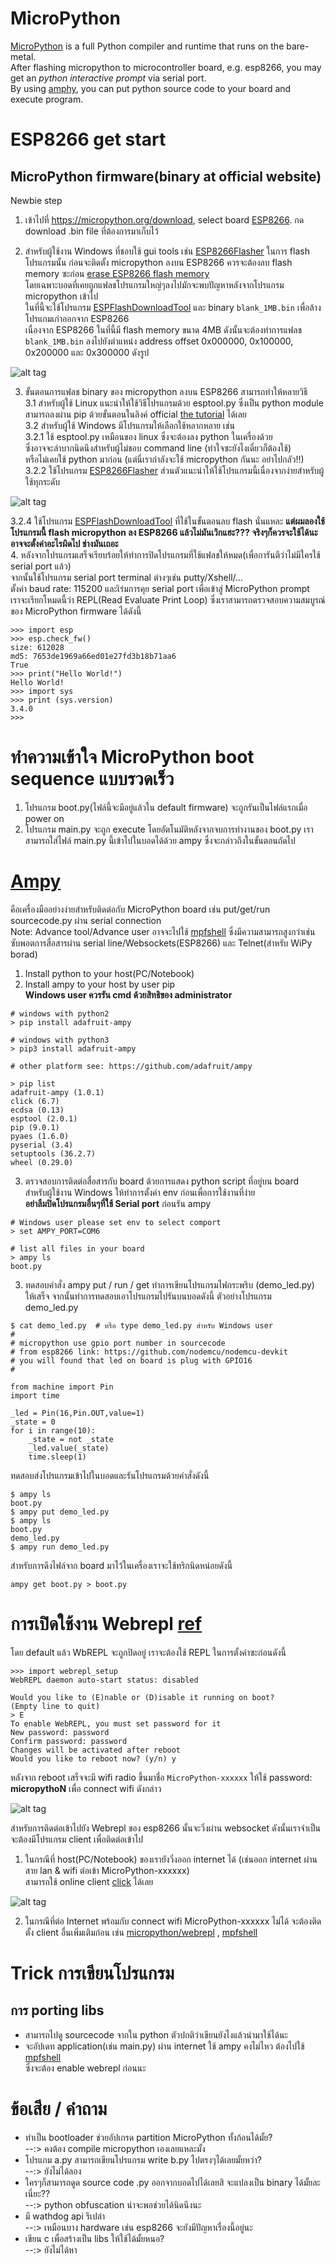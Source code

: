 
# MicroPython
[MicroPython](https://micropython.org/) is a full Python compiler and runtime that runs on the bare-metal.   
After flashing micropython to microcontroller board, e.g. esp8266, you may get an *python interactive prompt* via serial port.  
By using [amphy](https://github.com/adafruit/ampy), you can put python source code to your board and execute program.   

# ESP8266 get start
## MicroPython firmware(binary at official website) 
Newbie step  
1. เข้าไปที่ https://micropython.org/download, select board [ESP8266](https://micropython.org/download#esp8266).
กด download .bin file ที่ต้องการมาเก็บไว้  
  
2. สำหรับผู้ใช้งาน Windows ที่ชอบใช้ gui tools เช่น [ESP8266Flasher](https://github.com/nodemcu/nodemcu-flasher/tree/master/Win64/Release) ในการ flash โปรแกรมนั้น ก่อนจะติดตั้ง micropython ลงบน ESP8266 ควรจะต้องลบ flash memory ซะก่อน [erase ESP8266 flash memory](http://www.pratikpanda.com/completely-format-erase-esp8266-flash-memory/)    
โดยเฉพาะบอดที่เคยถูกแฟลชโปรแกรมใหญ่ๆลงไปมักจะพบปัญหาหลังจากโปรแกรม micropython เข้าไป     
ในที่นี้จะใช้โปรแกรม [ESPFlashDownloadTool](https://espressif.com/en/support/download/other-tools) และ binary `blank_1MB.bin` เพื่อล้างโปรแกมเก่าออกจาก ESP8266  
เนื่องจาก ESP8266 ในที่นี้มี flash memory ขนาด 4MB ดังนั้นจะต้องทำการแฟลช `blank_1MB.bin` ลงไปยังตำแหน่ง address offset 0x000000, 0x100000, 0x200000 และ 0x300000 ดังรูป  
  
![alt tag](esp8266/res/howto_blank_1MB.jpg)  
  
3. ขั้นตอนการแฟลช binary ของ micropython ลงบน ESP8266 สามารถทำให้หลายวิธี   
3.1 สำหรับผู้ใช้ Linux แนะนำให้ใช้วิธีโปรแกรมด้วย esptool.py ซึ่งเป็น python module 
สามารถลงผ่าน pip ด้วยขั้นตอนในลิงค์ official [the tutorial](http://docs.micropython.org/en/latest/esp8266/esp8266/tutorial/intro.html#deploying-the-firmware) ได้เลย    
3.2 สำหรับผู้ใช้ Windows มีโปรแกรมให้เลือกใช้หลากหลาย เช่น   
3.2.1 ใช้ esptool.py เหมือนของ linux ซึ่งจะต้องลง python ในเครื่องด้วย  
ซึ่งอาจจะลำบากนิดนึงสำหรับผู้ไม่ชอบ command line (ทำใจซะยังไงเดี๋ยวก็ต้องใช้)   
หรือไม่เคยใช้ python มาก่อน (แต่นี่เรากำลังจะใช้ micropython กันนะ อย่าไปกลัว!!)   
3.2.2 ใช้โปรแกรม [ESP8266Flasher](https://github.com/nodemcu/nodemcu-flasher/tree/master/Win64/Release) ส่วนตัวแนะนำให้ใช้โปรแกรมนี้เนื่องจากง่ายสำหรับผู้ใช้ทุกระดับ   
   
![alt tag](esp8266/res/flash8266.jpg)  
   
3.2.4 ใช้โปรแกรม [ESPFlashDownloadTool](https://espressif.com/en/support/download/other-tools) ที่ใช้ในขั้นตอนลบ flash นั่นแหละ **แต่ผมลองใช้โปรแกรมนี้ flash micropython ลง ESP8266 แล้วไม่มันเวิกแฮะ??? จริงๆก็ควรจะใช้ได้นะ อาจจะตั้งค่าอะไรผิดไป ช่างมันเถอะ**  
4. หลังจากโปรแกรมเสร็จเรียบร้อยให้ทำการปิดโปรแกรมที่ใช้แฟลชให้หมด(เพื่อการันตีว่าไม่มีใครใช้ serial port แล้ว)  
จากนั้นใช้โปรแกรม serial port terminal ต่างๆเช่น putty/Xshell/...  
ตั้งค่า baud rate: 115200 และเิร่มการคุย serial port เพื่อเข้าสู่ MicroPython prompt  
เราจะเรียกโหมดนี้ว่า REPL(Read Evaluate Print Loop) ซึ่งเราสามารถตรวจสอบความสมบูรณ์ของ MicroPython firmware ได้ดังนี้  
```
>>> import esp
>>> esp.check_fw()
size: 612028
md5: 7653de1969a66ed01e27fd3b18b71aa6
True
>>> print("Hello World!")
Hello World!
>>> import sys
>>> print (sys.version)
3.4.0
>>> 
```

# ทำความเข้าใจ MicroPython boot sequence แบบรวดเร็ว  
1. โปรแกรม boot.py(ไฟล์นี้จะมีอยู่แล้วใน default firmware) จะถูกรันเป็นไฟล์แรกเมื่อ power on  
2. โปรแกรม main.py จะถูก execute โดยอัตโนมัติหลังจากจบการทำงานของ boot.py เราสามารถใส่ไฟล์ main.py นี้เข้าไปในบอดได้ด้วย ampy ซึ่งจะกล่าวถึงในขั้นตอนถัดไป  

# [Ampy](https://github.com/adafruit/ampy)  
คือเครื่องมืออย่างง่ายสำหรับติดต่อกับ MicroPython board เช่น put/get/run sourcecode.py ผ่าน serial connection  
Note: Advance tool/Advance user อาจจะไปใช้ [mpfshell](https://github.com/wendlers/mpfshell) ซึ่งมีความสามารถสูงกว่าเช่น   
ซับพอตการสื่อสารผ่าน serial line/Websockets(ESP8266) และ Telnet(สำหรับ WiPy borad)  

1. Install python to your host(PC/Notebook)  
2. Install ampy to your host by user pip  
**Windows user ควรรัน cmd ด้วยสิทธิของ administrator**  
```
# windows with python2
> pip install adafruit-ampy

# windows with python3
> pip3 install adafruit-ampy

# other platform see: https://github.com/adafruit/ampy
```
```
> pip list
adafruit-ampy (1.0.1)
click (6.7)
ecdsa (0.13)
esptool (2.0.1)
pip (9.0.1)
pyaes (1.6.0)
pyserial (3.4)
setuptools (36.2.7)
wheel (0.29.0)
```
3. ตรวจสอบการติดต่อสื่อสารกับ board ด้วยการแสดง python script ที่อยู่บน board   
สำหรับผู้ใช้งาน Windows ให้ทำการตั้งค่า env ก่อนเพื่อการใช้งานที่ง่าย  
**อย่าลืมปิดโปรแกรมอื่นๆที่ใช้ Serial port** ก่อนรัน ampy  
```
# Windows user please set env to select comport
> set AMPY_PORT=COM6

# list all files in your board
> ampy ls
boot.py

```
3. ทดสอบคำสั่ง ampy put / run / get
ทำการเขียนโปรแกรมไฟกระพริบ (demo_led.py) ให้เสร็จ จากนั้นทำการทดสอบเอาโปรแกรมไปรันบนบอดดังนี้ 
ตัวอย่างโปรแกรม demo_led.py
```
$ cat demo_led.py  # หรือ type demo_led.py สำหรับ Windows user
#
# micropython use gpio port number in sourcecode 
# from esp8266 link: https://github.com/nodemcu/nodemcu-devkit
# you will found that led on board is plug with GPIO16
#

from machine import Pin
import time

_led = Pin(16,Pin.OUT,value=1)
_state = 0
for i in range(10):
	_state = not _state
	_led.value(_state)
	time.sleep(1)

```
ทดสอบส่งโปรแกรมเข้าไปในบอดและรันโปรแกรมด้วยคำสั่งดังนี้  
```
$ ampy ls
boot.py
$ ampy put demo_led.py
$ ampy ls
boot.py
demo_led.py
$ ampy run demo_led.py
```

สำหรับการดึงไฟล์จาก board มาไว้ในเครื่องเราจะใช้ทริกนิดหน่อยดังนี้  
```
ampy get boot.py > boot.py
```

# การเปิดใช้งาน Webrepl [ref](https://learn.adafruit.com/micropython-basics-esp8266-webrepl/access-webrepl)
โดย default แล้ว WbREPL จะถูกปิดอยู่ เราจะต้องใช้ REPL ในการตั้งค่าซะก่อนดังนี้  
```
>>> import webrepl_setup
WebREPL daemon auto-start status: disabled

Would you like to (E)nable or (D)isable it running on boot?
(Empty line to quit)
> E
To enable WebREPL, you must set password for it
New password: password
Confirm password: password
Changes will be activated after reboot
Would you like to reboot now? (y/n) y

```
หลังจาก reboot เสร็จจะมี wifi radio ขึ้นมาชื่อ `MicroPython-xxxxxx` ให้ใช้ password: **micropythoN** เพื่อ connect wifi ดังกล่าว  
  
![alt tag](esp8266/res/img/WebREPL_wifi.jpg)  
  
สำหรับการติดต่อเข้าไปยัง Webrepl ของ esp8266 นั้นจะวิ่งผ่าน websocket ดังนั้นเราจำเป็นจะต้องมีโปรแกรม client เพื่อติดต่อเข้าไป
1. ในกรณีที่ host(PC/Notebook) ของเรายังวิ่งออก internet ได้ (เช่นออก internet ผ่านสาย lan & wifi ต่อเข้า MicroPython-xxxxxx)  
สามารถใช้ online client [click](http://micropython.org/webrepl/) ได้เลย  
  
![alt tag](esp8266/res/img/webrepl_client_online.JPG)   
  
2. ในกรณีที่ต่อ Internet พร้อมกับ connect wifi MicroPython-xxxxxx ไม่ได้ จะต้องติดตั้ง client อื่นเพิ่มเติมก่อน เช่น [micropython/webrepl](https://github.com/micropython/webrepl) , [mpfshell](https://github.com/wendlers/mpfshell)  

# Trick การเขียนโปรแกรม
## การ porting libs
- สามารถไปดู sourcecode จากใน python ตัวปกติว่าเขียนยังไงแล้วนำมาใช้ได้นะ
- จะอัปเดท application(เช่น main.py) ผ่าน internet ใช้ ampy คงไม่ไหว ต้องไปใช้ [mpfshell](https://github.com/wendlers/mpfshell)    
ซึ่งจะต้อง enable webrepl ก่อนนะ    

# ข้อเสีย / คำถาม   
- ทำเป็น bootloader ช่วยอัปเกรด partition MicroPython ทั้งก้อนได้มั้ย?  
--:> คงต้อง compile micropython เองเลยแหละมั้ง     
- โปรแกม a.py สามารถเขียนโปรแกรม write b.py ไปตรงๆได้เลยมั้ยหว่า?  
--:> ยังไม่ได้ลอง    
- ใครๆก็สามารถดูด source code .py ออกจากบอดไปได้เลยสิ จะแปลงเป็น binary ได้มั้ยละเนี่ยะ??  
--:> python obfuscation น่าจะพอช่วยได้นิดนึงนะ  
- มี wathdog api รึเปล่า  
--:> เหมือนบาง hardware เช่น esp8266 จะยังมีปัญหาเรื่องนี้อยู่นะ   
- เขียน c เพื่อสร้างเป็น libs ให้ใช้ได้มั้ยหนอ?   
--:> ยังไม่ได้หา
